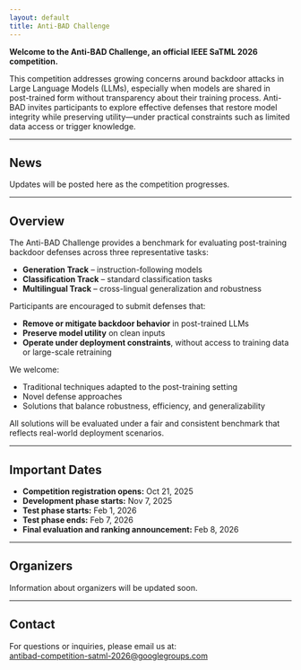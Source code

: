 ```yaml
---
layout: default
title: Anti-BAD Challenge
---
```


**Welcome to the Anti-BAD Challenge, an official IEEE SaTML 2026 competition.**

This competition addresses growing concerns around backdoor attacks in Large Language Models (LLMs), especially when models are shared in post-trained form without transparency about their training process. Anti-BAD invites participants to explore effective defenses that restore model integrity while preserving utility—under practical constraints such as limited data access or trigger knowledge.

---

## News

Updates will be posted here as the competition progresses.

---

## Overview

The Anti-BAD Challenge provides a benchmark for evaluating post-training backdoor defenses across three representative tasks:
- **Generation Track** – instruction-following models  
- **Classification Track** – standard classification tasks  
- **Multilingual Track** – cross-lingual generalization and robustness

Participants are encouraged to submit defenses that:
- **Remove or mitigate backdoor behavior** in post-trained LLMs  
- **Preserve model utility** on clean inputs  
- **Operate under deployment constraints**, without access to training data or large-scale retraining

We welcome:
- Traditional techniques adapted to the post-training setting  
- Novel defense approaches  
- Solutions that balance robustness, efficiency, and generalizability

All solutions will be evaluated under a fair and consistent benchmark that reflects real-world deployment scenarios.

---

## Important Dates

- **Competition registration opens:** Oct 21, 2025  
- **Development phase starts:** Nov 7, 2025  
- **Test phase starts:** Feb 1, 2026  
- **Test phase ends:** Feb 7, 2026  
- **Final evaluation and ranking announcement:** Feb 8, 2026

---

## Organizers

Information about organizers will be updated soon.

---

## Contact

For questions or inquiries, please email us at:  
[antibad-competition-satml-2026@googlegroups.com](mailto:antibad-competition-satml-2026@googlegroups.com)
